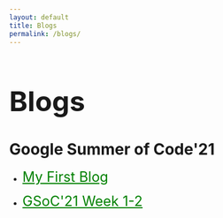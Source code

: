 ```yaml
---
layout: default
title: Blogs
permalink: /blogs/
---
```


<h1 style="font-size: 50px">Blogs</h1>



<h1>Google Summer of Code'21</h1>

<style>
a.one:link {
  color: green;
  background-color: transparent;
}
a.one:visited {
    color: gray;
}
a.one:hover {
    color: blue;
}
</style>

<ul>
    <li>
        <a class='one' style="font-size: 25px" href="{{site.baseurl}}/_posts/first-blog/">My First Blog</a>
    </li>
</ul>

<ul>
    <li>
        <a class='one' style="font-size: 25px" href="https://rishabh-lfs.medium.com/implementing-dot-plots-in-matplotlib-36aa8a2e526d">GSoC'21 Week 1-2</a>
    </li>
</ul>
